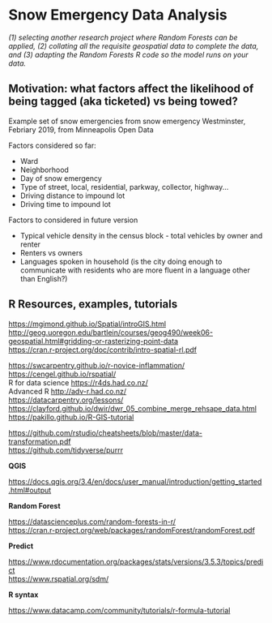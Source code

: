 # Snow Emergency Data Analysis 

*(1) selecting another research project where Random Forests can be applied, (2) collating all the requisite geospatial data to complete the data, and (3) adapting the Random Forests R code so the model runs on your data.*

## Motivation: what factors affect the likelihood of being tagged (aka ticketed) vs being towed? 

Example set of snow emergencies from snow emergency Westminster, Febriary 2019, from Minneapolis Open Data 

Factors considered so far:

- Ward
- Neighborhood
- Day of snow emergency
- Type of street, local, residential, parkway, collector, highway...
- Driving distance to impound lot
- Driving time to impound lot 

Factors to considered in future version 
- Typical vehicle density in the census block - total vehicles by owner and renter
- Renters vs owners 
- Languages spoken in household (is the city doing enough to communicate with residents who are more fluent in a language other than English?)

## R Resources, examples, tutorials 

https://mgimond.github.io/Spatial/introGIS.html  
http://geog.uoregon.edu/bartlein/courses/geog490/week06-geospatial.html#gridding-or-rasterizing-point-data  
https://cran.r-project.org/doc/contrib/intro-spatial-rl.pdf  

https://swcarpentry.github.io/r-novice-inflammation/  
https://cengel.github.io/rspatial/  
R for data science https://r4ds.had.co.nz/  
Advanced R http://adv-r.had.co.nz/  
https://datacarpentry.org/lessons/   
https://clayford.github.io/dwir/dwr_05_combine_merge_rehsape_data.html  
https://pakillo.github.io/R-GIS-tutorial  

https://github.com/rstudio/cheatsheets/blob/master/data-transformation.pdf  
https://github.com/tidyverse/purrr  

**QGIS** 

https://docs.qgis.org/3.4/en/docs/user_manual/introduction/getting_started.html#output  

**Random Forest**   

https://datascienceplus.com/random-forests-in-r/   
https://cran.r-project.org/web/packages/randomForest/randomForest.pdf  

**Predict**  

https://www.rdocumentation.org/packages/stats/versions/3.5.3/topics/predict  
https://www.rspatial.org/sdm/  

**R syntax**  

https://www.datacamp.com/community/tutorials/r-formula-tutorial  
